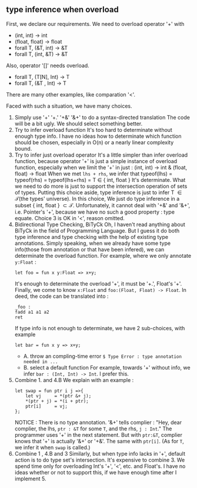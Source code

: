 ## type inference when overload
First, we declare our requirements.
We need to overload operator '+' with
- (int, int) -> int
- (float, float) -> float
- forall T, (&T, int) -> &T
- forall T, (int, &T) -> &T
  
Also, operator '[]' needs overload.
- forall T, (T[N], Int) -> T
- forall T, (&T  , Int) -> T

There are many other examples, like comparation '<'.

Faced with such a situation, we have many choices.
1. Simply use '+' '+.' '+&' '&+' to do a syntax-directed translation
   The code will be a bit ugly.
   We should select something better.
2. Try to infer overload function
   It's too hard to determinate without enough type info.
   I have no ideas how to determinate which function should be chosen, especially in O(n) or a nearly linear complexity bound.
3. Try to infer just overload operator
   It's a little simpler than infer overload function, because operator '+' is just a simple instance of overload function, especially when we limit the '+' in just :
   (int, int) -> int & (float, float) -> float 
   When we met ```lhs + rhs```, we infer that 
   typeof(lhs) = typeof(rhs) = typeof(lhs+rhs) = T $\in$ { int, float }
   It's determinate. What we need to do more is just to support the intersection operation of sets of types. Putting this choice aside, type inference is just to infer T $\in\mathcal{T}$(the types' universe). In this choice, We just do type inference in a subset { int, float } $\subset\mathcal{T}$.
   Unfortunately, it cannot deal with '+&' and '&+', i.e. Pointer's '+', because we have no such a good property : type equate. Choice 3 is OK in '<', reason omitted.
4. Bidirectional Type Checking, BiTyCk
   Oh, I haven't read anything about BiTyCk in the field of Programming Language. But I guess it do both type inference and type checking with the help of existing type annotations.
   Simply speaking, when we already have some type info(those from annotation or that have been infered), we can determinate the overload function.
   For example, where we only annotate ```y:Float``` : 
   ```
   let foo = fun x y:Float => x+y;
   ```
    It's enough to determinate the overload '+', it must be '+.', Float's '+'. Finally, we come to know `x:Float` and `foo:(Float, Float) -> Float`. In deed, the code can be translated into : 
   ```
   _foo : 
   fadd a1 a1 a2
   ret
   ```
   If type info is not enough to determinate, we have 2 sub-choices, with example 
   ```
   let bar = fun x y => x+y;
   ```
   - A. throw an compling-time error 
    ```$ Type Error : type annotation needed in ...```
   - B. select a default function
     For example, towards '+' without info, we infer ```bar : (Int, Int) -> Int```.
     I prefer this.
5. Combine 1. and 4.B
   We explain with an example : 
   ```
   let swap = fun ptr i j =>{
       let vj     = *(ptr &+ j);
       *(ptr + j) = *(i + ptr);
       ptr[i]     = vj;
   };
   ```
   NOTICE : There is no type annotation.
   '&+' tells complier : "Hey, dear complier, the lhs, ```ptr : &T``` for some ```T```, and the rhs, ```j : Int```."
   The programmer uses '+' in the next statement. But with ```ptr:&T```, complier knows that '+' is actually '&+' or '+&'. The same with ```ptr[i]```.
   (As for ```T```, we infer it when ```swap``` is called.)
6. Combine 1 , 4.B and 3
   Similarly, but when type info lacks in '+', default action is to do type set's intersection.
   It's expensive to combine 3. We spend time only for overloading Int's '+', '<', etc. and Float's.
   I have no ideas whether or not to support this, if we have enough time after I implement 5.